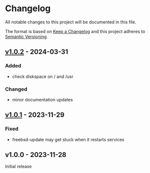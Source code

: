 # Changelog

All notable changes to this project will be documented in this file.

The format is based on [Keep a Changelog](http://keepachangelog.com/en/1.0.0/)
and this project adheres to [Semantic Versioning](http://semver.org/spec/v2.0.0.html).

## [v1.0.2] - 2024-03-31

### Added
* check diskspace on / and /usr

### Changed
* minor documentation updates

## [v1.0.1] - 2023-11-29

### Fixed
* freebsd-update may get stuck when it restarts services

## v1.0.0 - 2023-11-28
Initial release

[Unreleased]: https://github.com/fraenki/f-upgrade/compare/v1.0.2...HEAD
[v1.0.2]: https://github.com/fraenki/f-upgrade/compare/v1.0.1...v1.0.2
[v1.0.1]: https://github.com/fraenki/f-upgrade/compare/v1.0.0...v1.0.1
